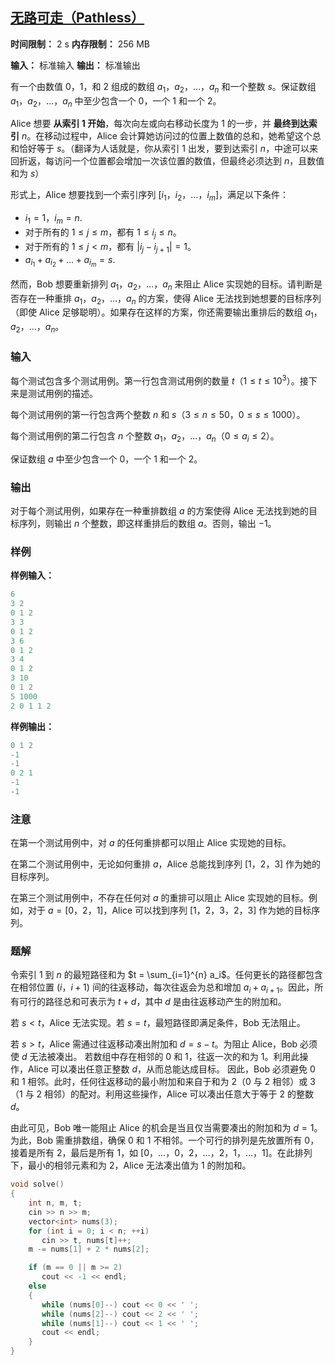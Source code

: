 ## [无路可走（Pathless）](https://codeforces.com/contest/2130/problem/B)

**时间限制：** 2 s
**内存限制：** 256 MB

**输入：** 标准输入
**输出：** 标准输出



有一个由数值 $0$，$1$，和 $2$ 组成的数组 $a_1$，$a_2$，$\ldots$，$a_n$ 和一个整数 $s$。保证数组 $a_1$，$a_2$，$\ldots$，$a_n$ 中至少包含一个 $0$，一个 $1$ 和一个 $2$。

Alice 想要 **从索引 $1$ 开始**，每次向左或向右移动长度为 $1$ 的一步，并 **最终到达索引** $n$。在移动过程中，Alice 会计算她访问过的位置上数值的总和，她希望这个总和恰好等于 $s$。（翻译为人话就是，你从索引 $1$ 出发，要到达索引 $n$，中途可以来回折返，每访问一个位置都会增加一次该位置的数值，但最终必须达到 $n$，且数值和为 $s$）

形式上，Alice 想要找到一个索引序列 $[i_1$，$i_2$，$\ldots$，$i_m]$，满足以下条件：

-   $i_1 = 1$，$i_m = n$.
-   对于所有的 $1 \le j \le m$，都有 $1 \leq i_j \leq n$。
-   对于所有的 $1 \leq j < m$，都有 $|i_{j} - i_{j+1}| = 1$。
-   $a_{i_1} + a_{i_2} + \ldots + a_{i_m} = s$.

然而，Bob 想要重新排列 $a_1$，$a_2$，$\ldots$，$a_n$ 来阻止 Alice 实现她的目标。请判断是否存在一种重排 $a_1$，$a_2$，$\ldots$，$a_n$ 的方案，使得 Alice 无法找到她想要的目标序列（即使 Alice 足够聪明）。如果存在这样的方案，你还需要输出重排后的数组 $a_1$，$a_2$，$\ldots$，$a_n$。







### 输入

每个测试包含多个测试用例。第一行包含测试用例的数量 $t$（$1 \le t \le 10^3$）。接下来是测试用例的描述。

每个测试用例的第一行包含两个整数 $n$ 和 $s$（$3 \le n \le 50$，$0 \le s \le 1000$）。

每个测试用例的第二行包含 $n$ 个整数 $a_1$，$a_2$，$\ldots$，$a_n$（$0 \le a_i \le 2$）。

保证数组 $a$ 中至少包含一个 $0$，一个 $1$ 和一个 $2$。





### 输出

对于每个测试用例，如果存在一种重排数组 $a$ 的方案使得 Alice 无法找到她的目标序列，则输出 $n$ 个整数，即这样重排后的数组 $a$。否则，输出 $-1$。





### 样例

**样例输入：**

```cpp
6
3 2
0 1 2
3 3
0 1 2
3 6
0 1 2
3 4
0 1 2
3 10
0 1 2
5 1000
2 0 1 1 2
```



**样例输出：**

```cpp
0 1 2
-1
-1
0 2 1 
-1
-1
```





### 注意

在第一个测试用例中，对 $a$ 的任何重排都可以阻止 Alice 实现她的目标。

在第二个测试用例中，无论如何重排 $a$，Alice 总能找到序列 $[1$，$2$，$3]$ 作为她的目标序列。

在第三个测试用例中，不存在任何对 $a$ 的重排可以阻止 Alice 实现她的目标。例如，对于 $a=[0$，$2$，$1]$，Alice 可以找到序列 $[1$，$2$，$3$，$2$，$3]$ 作为她的目标序列。





### 题解

令索引 $1$ 到 $n$ 的最短路径和为 $t = \sum_{i=1}^{n} a_i$。任何更长的路径都包含在相邻位置 $(i$，$i+1)$ 间的往返移动，每次往返会为总和增加 $a_i + a_{i+1}$。因此，所有可行的路径总和可表示为 $t + d$，其中 $d$ 是由往返移动产生的附加和。

若 $s < t$，Alice 无法实现。若 $s = t$，最短路径即满足条件，Bob 无法阻止。

若 $s > t$，Alice 需通过往返移动凑出附加和 $d = s - t$。为阻止 Alice，Bob 必须使 $d$ 无法被凑出。
若数组中存在相邻的 $0$ 和 $1$，往返一次的和为 $1$。利用此操作，Alice 可以凑出任意正整数 $d$，从而总能达成目标。
因此，Bob 必须避免 $0$ 和 $1$ 相邻。此时，任何往返移动的最小附加和来自于和为 $2$（$0$ 与 $2$ 相邻）或 $3$（$1$ 与 $2$ 相邻）的配对。利用这些操作，Alice 可以凑出任意大于等于 $2$ 的整数 $d$。

由此可见，Bob 唯一能阻止 Alice 的机会是当且仅当需要凑出的附加和为 $d=1$。为此，Bob 需重排数组，确保 $0$ 和 $1$ 不相邻。一个可行的排列是先放置所有 $0$，接着是所有 $2$，最后是所有 $1$，如 $[0$，$\dots$，$0$，$2$，$\dots$，$2$，$1$，$\dots$，$1]$。在此排列下，最小的相邻元素和为 $2$，Alice 无法凑出值为 $1$ 的附加和。



```cpp
void solve()  
{  
    int n, m, t;  
    cin >> n >> m;  
    vector<int> nums(3);  
    for (int i = 0; i < n; ++i)  
       cin >> t, nums[t]++;  
    m -= nums[1] + 2 * nums[2];  

    if (m == 0 || m >= 2)  
       cout << -1 << endl;  
    else  
    {  
       while (nums[0]--) cout << 0 << ' ';  
       while (nums[2]--) cout << 2 << ' ';  
       while (nums[1]--) cout << 1 << ' ';  
       cout << endl;  
    }  
}
```